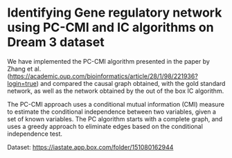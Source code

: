 # Identifying Gene regulatory network using PC-CMI and IC algorithms on Dream 3 dataset

We have implemented the PC-CMI algorithm presented in the paper by Zhang et al. (https://academic.oup.com/bioinformatics/article/28/1/98/221936?login=true) and compared the causal graph obtained, with the gold standard network, as well as the network obtained by the out of the box IC algorithm.

The PC-CMI approach uses a conditional mutual information (CMI) measure to estimate the conditional independence between two variables, given a set of known variables. The PC algorithm starts with a complete graph, and uses a greedy approach to eliminate edges based on the conditional independence test.


Dataset: https://iastate.app.box.com/folder/151080162944

